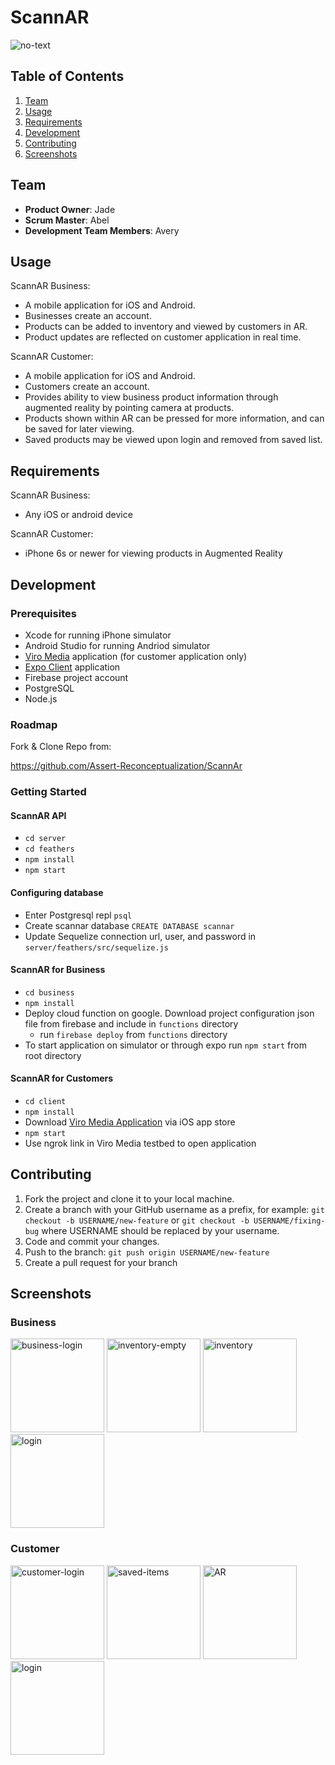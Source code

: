 # ScannAR 
![no-text](https://avatars2.githubusercontent.com/u/58004750?s=200&v=4)

## Table of Contents
1. [Team](#team)
2. [Usage](#Usage)
3. [Requirements](#requirements)
4. [Development](#development)
5. [Contributing](#contributing)
6. [Screenshots](#screenshots)

## Team

- __Product Owner__: Jade
- __Scrum Master__: Abel
- __Development Team Members__: Avery

## Usage

ScannAR Business:
- A mobile application for iOS and Android.
- Businesses create an account.
- Products can be added to inventory and viewed by customers in AR.
- Product updates are reflected on customer application in real time.

ScannAR Customer:
- A mobile application for iOS and Android.
- Customers create an account.
- Provides ability to view business product information through augmented reality by pointing camera at products.
- Products shown within AR can be pressed for more information, and can be saved for later viewing.
- Saved products may be viewed upon login and removed from saved list.


## Requirements

ScannAR Business:
- Any iOS or android device

ScannAR Customer:
- iPhone 6s or newer for viewing products in Augmented Reality

## Development

### Prerequisites
- Xcode for running iPhone simulator
- Android Studio for running Andriod simulator
- [Viro Media](https://viromedia.com/) application (for customer application only)
- [Expo Client](https://expo.io/) application
- Firebase project account
- PostgreSQL
- Node.js

### Roadmap

Fork & Clone Repo from:

<https://github.com/Assert-Reconceptualization/ScannAr>

### Getting Started

#### ScannAR API
- `cd server`
- `cd feathers`
- `npm install`
- `npm start`

#### Configuring database
- Enter Postgresql repl `psql`
- Create scannar database `CREATE DATABASE scannar`
- Update Sequelize connection url, user, and password in `server/feathers/src/sequelize.js`

#### ScannAR for Business
- `cd business`
- `npm install`
- Deploy cloud function on google. Download project configuration json file from firebase and include in `functions` directory
    - run `firebase deploy` from `functions` directory
- To start application on simulator or through expo run `npm start` from root directory

#### ScannAR for Customers 
- `cd client`
- `npm install`
- Download [Viro Media Application](https://itunes.apple.com/us/app/viro-media/id1163100576?mt=8) via iOS app store
- `npm start`
- Use ngrok link in Viro Media testbed to open application

## Contributing

1. Fork the project and clone it to your local machine.
2. Create a branch with your GitHub username as a prefix, for example: `git checkout -b USERNAME/new-feature` or `git checkout -b USERNAME/fixing-bug` where USERNAME should be replaced by your username.
3. Code and commit your changes.
4. Push to the branch: `git push origin USERNAME/new-feature`
5. Create a pull request for your branch

## Screenshots

<h3>Business</h3>
    <div>
        <image src="./screenshots/business-login.png" alt="business-login" width="150">
        <image src="./screenshots/business-inventory-no-products.png" alt="inventory-empty" width="150">
        <image src="./screenshots/business-inventory.png" alt="inventory" width="150">
        <image src="./screenshots/business-create-product.png" alt="login" width="150">
    <div>

<h3>Customer</h3>
    <div>
        <image src="./screenshots/customer-login.png" alt="customer-login" width="150">
        <image src="./screenshots/customer-saved-items.png" alt="saved-items" width="150">
        <image src="./screenshots/customer-ar.png" alt="AR" width="150">
        <image src="./screenshots/customer-product-info.png" alt="login" width="150">
    </div>